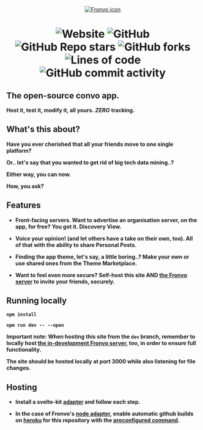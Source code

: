 <p align='center'><a href='https://fronvo.herokuapp.com'><img src='https://i.ibb.co/1q07v7b/fronvo-icon-large.webp' alt='Fronvo icon'><a/></p>

<h1 style='text-align: center;'>

![Website](https://img.shields.io/website?down_message=down&label=status&style=for-the-badge&up_message=up&url=https%3A%2F%2Ffronvo.herokuapp.com)
![GitHub](https://img.shields.io/github/license/fronvo/fronvo-site?style=for-the-badge) ![GitHub Repo stars](https://img.shields.io/github/stars/fronvo/fronvo-site?style=for-the-badge) ![GitHub forks](https://img.shields.io/github/forks/fronvo/fronvo-site?style=for-the-badge) ![Lines of code](https://img.shields.io/tokei/lines/github/fronvo/fronvo-site?style=for-the-badge) ![GitHub commit activity](https://img.shields.io/github/commit-activity/m/fronvo/fronvo-site?style=for-the-badge)</h1>

## The open-source convo app.

**Host it, test it, modify it, all yours.** ***ZERO*** **tracking.**

## What's this about?

**Have you ever cherished that all your friends move to one single platform?**

**Or.. let's say that you wanted to get rid of big tech data mining..?**

**Either way, you can now.**

**How, you ask?**

## Features

- **Front-facing servers. Want to advertise an organisation server, on the app, for free? You got it. Discovery View.**

- **Voice your opinion! (and let others have a take on their own, too). All of that with the ability to share Personal Posts.**

- **Finding the app theme, let's say, a little boring..? Make your own or use shared ones from the Theme Marketplace.**

- **Want to feel even more secure? Self-host this site AND [the Fronvo server](https://github.com/fronvo/fronvo) to invite your friends, securely.**

## Running locally

**```npm install```**

**```npm run dev -- --open```**

**Important note: When hosting this site from the ```dev``` branch, remember to locally host [the in-development Fronvo server](https://github.com/Fronvo/fronvo/tree/dev), too, in order to ensure full functionality.**

**The site should be hosted locally at port 3000 while also listening for file changes.**

## Hosting

- **Install a svelte-kit [adapter](https://kit.svelte.dev/docs#adapters) and follow each step.**

- **In the case of Fronvo's [node adapter](https://github.com/sveltejs/kit/tree/master/packages/adapter-node), enable automatic github builds on [heroku](https://heroku.com) for this repository with the [preconfigured command](https://github.com/Fronvo/fronvo/blob/master/Procfile).**
